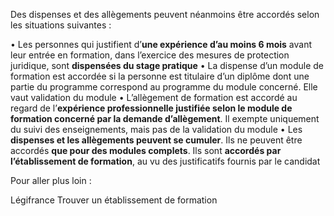 Des dispenses et des allègements peuvent néanmoins être accordés selon les situations suivantes :

• Les personnes qui justifient d’**une expérience d’au moins 6 mois** avant leur entrée en formation, dans l’exercice des mesures de protection juridique, sont **dispensées du stage pratique**
• La dispense d’un module de formation est accordée si la personne est titulaire d’un diplôme dont une partie du programme correspond au programme du module concerné. Elle vaut validation du module
• L’allègement de formation est accordé au regard de l’**expérience professionnelle justifiée selon le module de formation concerné par la demande d’allègement**. Il exempte uniquement du suivi des enseignements, mais pas de la validation du module
• Les **dispenses et les allègements peuvent se cumuler**. Ils ne peuvent être accordés **que pour des modules complets**. Ils sont **accordés par l’établissement de formation**, au vu des justificatifs fournis par le candidat

Pour aller plus loin :

Légifrance
Trouver un établissement de formation
